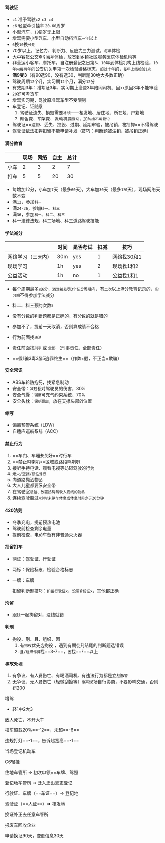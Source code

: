 #### 驾驶证

* `c1` 准予驾驶`c2 c3 c4`
* `c6` 轻型牵引挂车 `20-60`周岁
* 小型汽车，`18`周岁无上限
* 增驾需要小型汽车、小型自动档汽车`一年`以上
* `6`换`10`换`长期`
* 70岁以上，记忆力、判断力、反应力三力测试，`每年`体检
* 大中客货公交牵引`每年`体检，放宽到乡镇社区服务医院体检机构等
* 非营运小客车、摩托车，自注册登记之日第`6`、`10`年到体检机构上线检验，`10年内每两年`向公安机关申领一次检验合格标志，`超过十年`的，`每年上线检验1次`
* **满9变3**（有90选90，没有选30，判断题30绝大多数正确）
* 驾驶周期`12`个月，实习期`12`个月，满分`12`分
* 有效期3年：准考证3年、实习期上高速3年陪同司机、因xx原因3年不能审验
* `20`岁可考货车
* 增驾实习期，驾驶原准驾车型不受限制
* 车登记、证随意
  1. 驾驶证遗失、损毁需要`补领`——核发地、居住地、所在地、户籍地
  2. 颜色变、车架变、发动机要`登记`，加`防撞不用登记`
* 驾驶证==没带、丢失、损毁、过期、延期审验，被吊销，被扣押==不得驾驶
* 驾驶证依法扣押扣留不能申请补发（技巧：判断题被注销、被吊销正确）



#### 满分教育

|      | 现场 | 网络 | 自主 | 总计 |
| ---- | ---- | ---- | ---- | ---- |
| 小车 | 2    | 3    | 2    | 7    |
| 打车 | 5    | 5    | 20   | 30   |

* 每增加12分，小车加`7`天（最多`60`天），大车加`30`天（最多`120`天），现场网络天数不变
* 满`12`，参加`科一`
* 满`24-36`，参加`科一`、`科三`
* 满`36`，参加`科一`、`科二`、`科三`
* 科一法律法规、科二场地、科三道路驾驶技能



#### 学法减分

|                    | 时间 | 是否考试 | 扣减 | 技巧        |
| ------------------ | ---- | -------- | ---- | ----------- |
| 网络学习（三天内） | 30m  | yes      | 1    | 网络找30和1 |
| 现场学习           | 1h   | yes      | 2    | 现场找1和2  |
| 公益活动           | 1h   | no       | 1    | 公益找1和1  |

* 每个周期最多`减6分`，`酒驾被处罚3个记分周期`内，有`二次`以上满分教育记录的，`实习期`不得参加学法减分



* 科二、科三预约次数`5`
* 没有分数的判断题都是正确的，有分数的就是错的
* 参加不了，提前一天取消，否则算成绩不合格
* 行为前面找`违法`
* 责任前面找`刑事` 或 `全部` （刑事责任、全部责任）



* ==假1骗3毒3醉5逃罪终生==（作弊=假，不正当=欺骗）



#### 安全常识

* ABS车轮防抱死，找紧急制动
* 安全带：`减轻`都对驾驶员的伤害，30%
* 安全气囊：`辅助`可充气约束系统，70%
* 安全头枕：`保护颈部`，放在支撑头部的位置



#### 缩写

* 偏离预警系统（LDW）
* 自适应巡航系统（ACC）



#### 禁止行为

1. ==车门、车厢未关好==时行车
2. ==禁止鸣喇叭==区域或路段鸣喇叭
3. 接听手持电话、观看电视等妨碍驾驶的行为
4. `熄火/空挡/惯性滑行`
5. 向道路抛洒物品
6. 大人儿童都要系安全带
7. 在驾驶室`悬挂、放置妨碍驾驶人视线的物品`
8. 连续驾驶超过`4小时未停车休息或休息时间少于20分钟`

#### 420法则

* 冬季充电，提前预热电池
* 驾驶前检查剩余电量
* 提前检查，电动车备有非普通灭火器



#### 扣留扣车

* 两证：驾驶证、行驶证

* 两标：保险标志、检验合格标志

* 一牌：车牌

  扣留判断题技巧：`扣留行驶证x`、`没带身份证x`，其他都正确

  

#### 拘留

* 跟`钱`一起拘留对，没钱就错

#### 判刑

* 拘役、刑、且、组织、因
  1. 有`拘役`优先选拘役 ，遇到有期徒刑结尾的判断题选错误
  2. `且/组织作弊`找==3-7==，`因`找==7==以上

#### 事故处理

1. 有争议、有人员伤亡、有喝酒司机、有违法行为都是立刻`报警`
2. 无争议、无人员伤亡（轻微刮擦等）`撤离`现场自行协商，不要影响交通，否则罚200



增驾

* 轻1中2大3

致人死亡，不开大车

校车超载20%==-12==，未超==-6==

违规打灯==-1==，告诉超宽高==-1==

当场登记机动车

C6轻挂

住地车管所 => 初次申领==车牌、驾照

登记地车管所 => 迁入迁出变更登记

行驶证、车牌（==车证==）=> 登记地 

驾驶证（==人证==）=>  核发地

换证补正去任意车管所





报废车回收企业

申请换证90天，变更信息30天